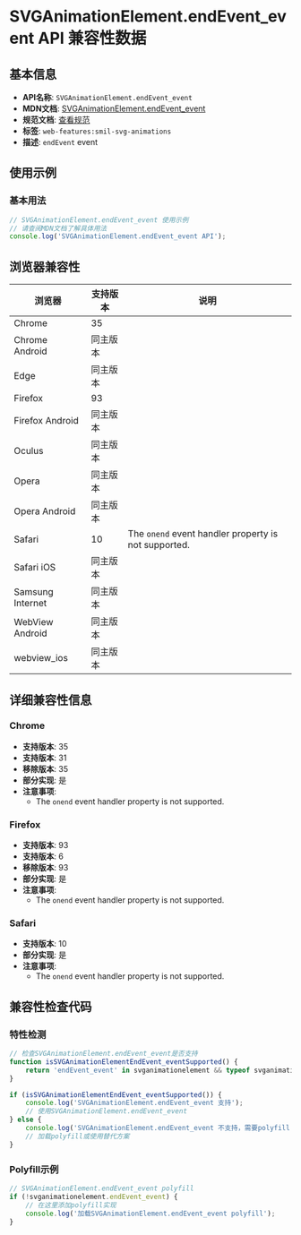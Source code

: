 # SVGAnimationElement.endEvent_event API 兼容性数据

## 基本信息

- **API名称**: `SVGAnimationElement.endEvent_event`
- **MDN文档**: [SVGAnimationElement.endEvent_event](https://developer.mozilla.org/docs/Web/API/SVGAnimationElement/endEvent_event)
- **规范文档**: [查看规范](https://svgwg.org/svg2-draft/interact.html#EndEvent)
- **标签**: `web-features:smil-svg-animations`
- **描述**: `endEvent` event

## 使用示例

### 基本用法

```javascript
// SVGAnimationElement.endEvent_event 使用示例
// 请查阅MDN文档了解具体用法
console.log('SVGAnimationElement.endEvent_event API');
```

## 浏览器兼容性

| 浏览器 | 支持版本 | 说明 |
|--------|----------|------|
| Chrome | 35 |  |
| Chrome Android | 同主版本 |  |
| Edge | 同主版本 |  |
| Firefox | 93 |  |
| Firefox Android | 同主版本 |  |
| Oculus | 同主版本 |  |
| Opera | 同主版本 |  |
| Opera Android | 同主版本 |  |
| Safari | 10 | The `onend` event handler property is not supported. |
| Safari iOS | 同主版本 |  |
| Samsung Internet | 同主版本 |  |
| WebView Android | 同主版本 |  |
| webview_ios | 同主版本 |  |

## 详细兼容性信息

### Chrome

- **支持版本**: 35
- **支持版本**: 31
- **移除版本**: 35
- **部分实现**: 是
- **注意事项**:
  - The `onend` event handler property is not supported.

### Firefox

- **支持版本**: 93
- **支持版本**: 6
- **移除版本**: 93
- **部分实现**: 是
- **注意事项**:
  - The `onend` event handler property is not supported.

### Safari

- **支持版本**: 10
- **部分实现**: 是
- **注意事项**:
  - The `onend` event handler property is not supported.

## 兼容性检查代码

### 特性检测

```javascript
// 检查SVGAnimationElement.endEvent_event是否支持
function isSVGAnimationElementEndEvent_eventSupported() {
    return 'endEvent_event' in svganimationelement && typeof svganimationelement.endEvent_event === 'function';
}

if (isSVGAnimationElementEndEvent_eventSupported()) {
    console.log('SVGAnimationElement.endEvent_event 支持');
    // 使用SVGAnimationElement.endEvent_event
} else {
    console.log('SVGAnimationElement.endEvent_event 不支持，需要polyfill');
    // 加载polyfill或使用替代方案
}
```

### Polyfill示例

```javascript
// SVGAnimationElement.endEvent_event polyfill
if (!svganimationelement.endEvent_event) {
    // 在这里添加polyfill实现
    console.log('加载SVGAnimationElement.endEvent_event polyfill');
}
```

